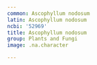 ```yaml
---
common: Ascophyllum nodosum
latin: Ascophyllum nodosum
ncbi: '52969'
title: Ascophyllum nodosum
group: Plants and Fungi
image: .na.character

---
```

